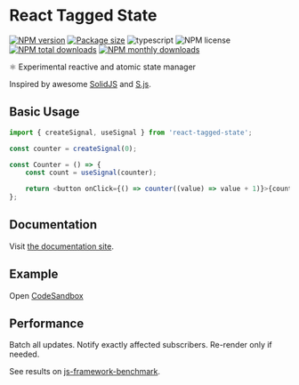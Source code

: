 # React Tagged State

[![NPM version](https://img.shields.io/npm/v/react-tagged-state.svg?style=flat)](https://www.npmjs.com/package/react-tagged-state)
[![Package size](https://img.shields.io/bundlephobia/minzip/react-tagged-state.svg)](https://bundlephobia.com/result?p=react-tagged-state)
![typescript](https://img.shields.io/badge/%3C%2F%3E-TypeScript-blue.svg)
![NPM license](https://img.shields.io/npm/l/react-tagged-state.svg?style=flat)
[![NPM total downloads](https://img.shields.io/npm/dt/react-tagged-state.svg?style=flat)](https://npmcharts.com/compare/react-tagged-state?minimal=true)
[![NPM monthly downloads](https://img.shields.io/npm/dm/react-tagged-state.svg?style=flat)](https://npmcharts.com/compare/react-tagged-state?minimal=true)

⚛️ Experimental reactive and atomic state manager

Inspired by awesome [SolidJS](https://www.solidjs.com/) and [S.js](https://github.com/adamhaile/S).

## Basic Usage

```javascript
import { createSignal, useSignal } from 'react-tagged-state';

const counter = createSignal(0);

const Counter = () => {
    const count = useSignal(counter);

    return <button onClick={() => counter((value) => value + 1)}>{count}</button>;
};
```

## Documentation

Visit [the documentation site](https://oleggrishechkin.github.io/react-tagged-state/).

## Example

Open [CodeSandbox](https://codesandbox.io/s/react-tagged-state-qco1t)

## Performance

Batch all updates. Notify exactly affected subscribers. Re-render only if needed.

See results on [js-framework-benchmark](https://rawgit.com/krausest/js-framework-benchmark/master/webdriver-ts-results/table.html).
